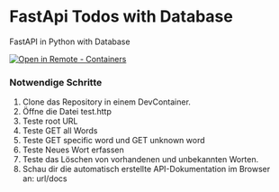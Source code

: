 # FastApi Todos with Database


FastAPI in Python with Database

[
    ![Open in Remote - Containers](
        https://xebia.com/wp-content/uploads/2023/11/v1.svg    )
](
    https://vscode.dev/redirect?url=vscode://ms-vscode-remote.remote-containers/cloneInVolume?url=https://github.com/seeli-teaching/fastapi-todos-with-db.git
)

### Notwendige Schritte

1. Clone das Repository in einem DevContainer.
3. Öffne die Datei test.http
4. Teste root URL
5. Teste GET all Words
6. Teste GET specific word und GET unknown word
7. Teste Neues Wort erfassen
8. Teste das Löschen von vorhandenen und unbekannten Worten.
9. Schau dir die automatisch erstellte API-Dokumentation im Browser an: url/docs


